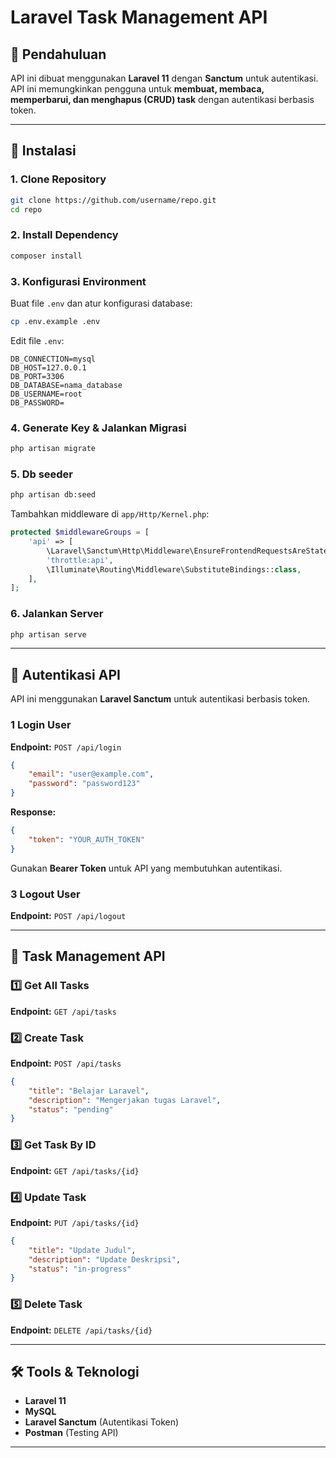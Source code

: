 # Laravel Task Management API

## 📌 Pendahuluan

API ini dibuat menggunakan **Laravel 11** dengan **Sanctum** untuk autentikasi. API ini memungkinkan pengguna untuk **membuat, membaca, memperbarui, dan menghapus (CRUD) task** dengan autentikasi berbasis token.

---

## 🚀 Instalasi

### 1. Clone Repository

```sh
git clone https://github.com/username/repo.git
cd repo
```

### 2. Install Dependency

```sh
composer install
```

### 3. Konfigurasi Environment

Buat file `.env` dan atur konfigurasi database:

```sh
cp .env.example .env
```

Edit file `.env`:

```
DB_CONNECTION=mysql
DB_HOST=127.0.0.1
DB_PORT=3306
DB_DATABASE=nama_database
DB_USERNAME=root
DB_PASSWORD=
```

### 4. Generate Key & Jalankan Migrasi

```sh
php artisan migrate
```

### 5. Db seeder
```sh
php artisan db:seed

```

Tambahkan middleware di `app/Http/Kernel.php`:

```php
protected $middlewareGroups = [
    'api' => [
        \Laravel\Sanctum\Http\Middleware\EnsureFrontendRequestsAreStateful::class,
        'throttle:api',
        \Illuminate\Routing\Middleware\SubstituteBindings::class,
    ],
];
```

### 6. Jalankan Server

```sh
php artisan serve
```

---

## 🔑 Autentikasi API

API ini menggunakan **Laravel Sanctum** untuk autentikasi berbasis token.



### **1 Login User**

**Endpoint:** `POST /api/login`

```json
{
    "email": "user@example.com",
    "password": "password123"
}
```

**Response:**

```json
{
    "token": "YOUR_AUTH_TOKEN"
}
```

Gunakan **Bearer Token** untuk API yang membutuhkan autentikasi.

### **3 Logout User**

**Endpoint:** `POST /api/logout`

---

## 📌 Task Management API

### **1️⃣ Get All Tasks**

**Endpoint:** `GET /api/tasks`

### **2️⃣ Create Task**

**Endpoint:** `POST /api/tasks`

```json
{
    "title": "Belajar Laravel",
    "description": "Mengerjakan tugas Laravel",
    "status": "pending"
}
```

### **3️⃣ Get Task By ID**

**Endpoint:** `GET /api/tasks/{id}`

### **4️⃣ Update Task**

**Endpoint:** `PUT /api/tasks/{id}`

```json
{
    "title": "Update Judul",
    "description": "Update Deskripsi",
    "status": "in-progress"
}
```

### **5️⃣ Delete Task**

**Endpoint:** `DELETE /api/tasks/{id}`

---

## 🛠 Tools & Teknologi

-   **Laravel 11**
-   **MySQL**
-   **Laravel Sanctum** (Autentikasi Token)
-   **Postman** (Testing API)

---
